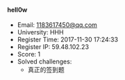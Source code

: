 #### hell0w  

* Email: 1183617450@qq.com  
* University: HHH  
* Register Time: 2017-11-30 17:24:33  
* Register IP: 59.48.102.23  
* Score: 1  
* Solved challenges: 
  * 真正的签到题  
